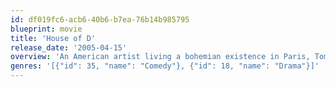 ```yaml
---
id: df019fc6-acb6-40b6-b7ea-76b14b985795
blueprint: movie
title: 'House of D'
release_date: '2005-04-15'
overview: 'An American artist living a bohemian existence in Paris, Tom Warshaw (David Duchovny) is trying to make sense of his troubled adult life by reflecting upon his extraordinary childhood.'
genres: '[{"id": 35, "name": "Comedy"}, {"id": 18, "name": "Drama"}]'
---
```

